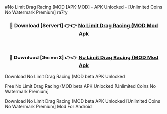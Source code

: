 #No Limit Drag Racing (MOD [APK-MOD] - APK Unlocked - [Unlimited Coins No Watermark Premium] ra7ry



<div align="center">

<h3>🔴 Download [Server1] 👉👉 <a href="https://momento.my/?title=No_Limit_Drag_Racing_(MOD">No Limit Drag Racing (MOD Mod Apk</a></h3><br>

<h3>🔴 Download [Server2] 👉👉 <a href="https://momento.my/?title=No_Limit_Drag_Racing_(MOD">No Limit Drag Racing (MOD Mod Apk</a></h3>
</div>



Download No Limit Drag Racing (MOD beta APK Unlocked

Free No Limit Drag Racing (MOD beta APK Unlocked [Unlimited Coins No Watermark Premium]

Download No Limit Drag Racing (MOD beta APK Unlocked [Unlimited Coins No Watermark Premium] Mod For Android

